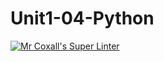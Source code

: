 # Unit1-04-Python
[![Mr Coxall's Super Linter](https://github.com/ICS3U-C-Programming-JulienL/Unit1-04-Python/workflows/Mr%20Coxall's%20Super%20Linter/badge.svg)](https://github.com/ICS3U-C-Programming-JulienL/Unit1-04-Python/actions/)

